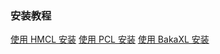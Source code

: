 ### 安装教程
[使用 HMCL 安装](/SkyBasicPack/install/HMCL)
[使用 PCL 安装](/SkyBasicPack/install/PCL)
[使用 BakaXL 安装](/SkyBasicPack/install/BakaXL)
